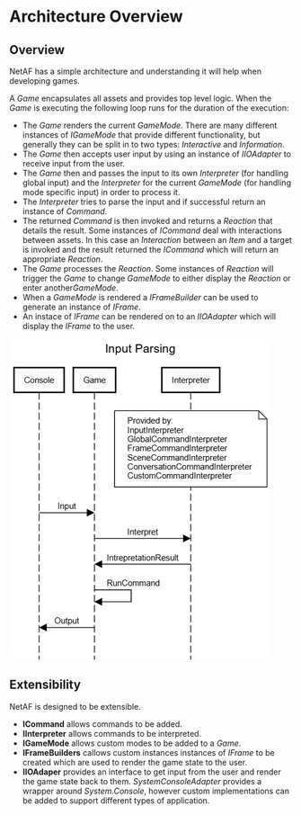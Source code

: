 # Architecture Overview

## Overview
NetAF has a simple architecture and understanding it will help when developing games.

A *Game* encapsulates all assets and provides top level logic. When the *Game* is executing the following loop runs for the duration of the execution:
* The *Game* renders the current *GameMode*. There are many different instances of *IGameMode* that provide different functionality, but generally they can be split in to two types: *Interactive* and *Information*.
* The *Game* then accepts user input by using an instance of *IIOAdapter* to receive input from the user.
* The *Game* then and passes the input to its own *Interpreter* (for handling global input) and the *Interpreter* for the current *GameMode* (for handling mode specific input) in order to process it.
* The *Interpreter* tries to parse the input and if successful return an instance of *Command*.
* The returned *Command* is then invoked and returns a *Reaction* that details the result. Some instances of *ICommand* deal with interactions between assets. In this case an *Interaction* between an *Item* and a target is invoked and the result returned the *ICommand* which will return an appropriate *Reaction*.
* The *Game* processes the *Reaction*. Some instances of *Reaction* will trigger the *Game* to change *GameMode* to either display the *Reaction* or enter another*GameMode*.
* When a *GameMode* is rendered a *IFrameBuilder* can be used to generate an instance of *IFrame*.
* An instace of *IFrame* can be rendered on to an *IIOAdapter* which will display the *IFrame* to the user.

![Input-Parsing](../../Architecture/input-parsing-sequence-diagram.png)

## Extensibility
NetAF is designed to be extensible.

* **ICommand** allows commands to be added.
* **IInterpreter** allows commands to be interpreted.
* **IGameMode** allows custom modes to be added to a *Game*.
* **IFrameBuilders** callows custom instances instances of *IFrame* to be created which are used to render the game state to the user.
* **IIOAdaper** provides an interface to get input from the user and render the game state back to them. *SystemConsoleAdapter* provides a wrapper around *System.Console*, however custom implementations can be added to support different types of application.
